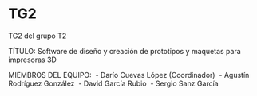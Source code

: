 # TG2
TG2 del grupo T2

TÍTULO: Software de diseño y creación de prototipos y maquetas para impresoras 3D

MIEMBROS DEL EQUIPO:
  - Darío Cuevas López (Coordinador)
  - Agustín Rodríguez González 
  - David García Rubio
  - Sergio Sanz García

